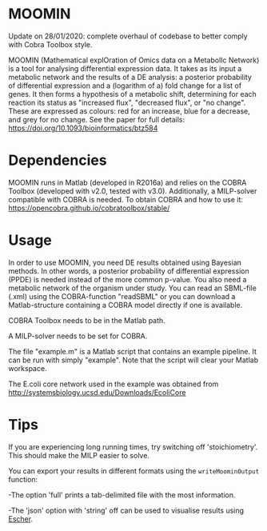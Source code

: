 # MOOMIN

Update on 28/01/2020: complete overhaul of codebase to better comply with Cobra Toolbox style.

MOOMIN (Mathematical explOration of Omics data on a MetabolIc Network) is a tool for analysing differential expression data. It takes as its input a metabolic network and the results of a DE analysis: a posterior probability of differential expression and a (logarithm of a) fold change for a list of genes.
It then forms a hypothesis of a metabolic shift, determining for each reaction its status as "increased flux",
"decreased flux", or "no change". These are expressed as colours: red for an increase, blue for a decrease, and grey for no
change. See the paper for full details: https://doi.org/10.1093/bioinformatics/btz584

# Dependencies
MOOMIN runs in Matlab (developed in R2016a) and relies on the COBRA Toolbox (developed with v2.0, tested with v3.0). Additionally, a MILP-solver compatible with
COBRA is needed. To obtain COBRA and how to use it:
https://opencobra.github.io/cobratoolbox/stable/

# Usage
In order to use MOOMIN, you need DE results obtained using Bayesian methods. In other words, a posterior probability of differential expression (PPDE) is needed instead of the more common p-value.
You also need a metabolic network of the organism under study. You can read an SBML-file (.xml) using the COBRA-function
"readSBML" or you can download a Matlab-structure containing a COBRA model directly if one is available.

COBRA Toolbox needs to be in the Matlab path.

A MILP-solver needs to be set for COBRA.

The file "example.m" is a Matlab script that contains an example pipeline. It can be run with simply "example". Note that the script will clear your Matlab workspace.

The E.coli core network used in the example was obtained from
http://systemsbiology.ucsd.edu/Downloads/EcoliCore

# Tips
If you are experiencing long running times, try switching off 'stoichiometry'. This should make the MILP easier to solve.

You can export your results in different formats using the `writeMoominOutput` function:

-The option 'full' prints a tab-delimited file with the most information.

-The 'json' option with 'string' off can be used to visualise results using [Escher](https://escher.github.io/#/).
